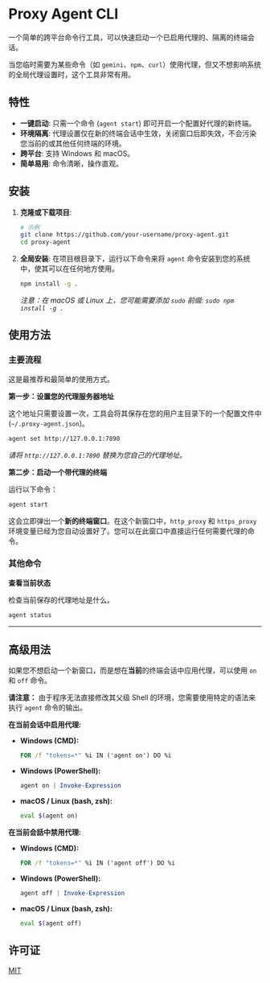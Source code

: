 # Proxy Agent CLI

一个简单的跨平台命令行工具，可以快速启动一个已启用代理的、隔离的终端会话。

当您临时需要为某些命令（如 `gemini`、`npm`、`curl`）使用代理，但又不想影响系统的全局代理设置时，这个工具非常有用。

## 特性

- **一键启动**: 只需一个命令 (`agent start`) 即可开启一个配置好代理的新终端。
- **环境隔离**: 代理设置仅在新的终端会话中生效，关闭窗口后即失效，不会污染您当前的或其他任何终端的环境。
- **跨平台**: 支持 Windows 和 macOS。
- **简单易用**: 命令清晰，操作直观。

## 安装

1.  **克隆或下载项目**:
    ```bash
    # 示例
    git clone https://github.com/your-username/proxy-agent.git
    cd proxy-agent
    ```

2.  **全局安装**:
    在项目根目录下，运行以下命令来将 `agent` 命令安装到您的系统中，使其可以在任何地方使用。
    ```bash
    npm install -g .
    ```
    *注意：在 macOS 或 Linux 上，您可能需要添加 `sudo` 前缀: `sudo npm install -g .`*

## 使用方法

### 主要流程

这是最推荐和最简单的使用方式。

**第一步：设置您的代理服务器地址**

这个地址只需要设置一次，工具会将其保存在您的用户主目录下的一个配置文件中 (`~/.proxy-agent.json`)。

```bash
agent set http://127.0.0.1:7890
```
*请将 `http://127.0.0.1:7890` 替换为您自己的代理地址。*

**第二步：启动一个带代理的终端**

运行以下命令：

```bash
agent start
```

这会立即弹出一个**新的终端窗口**。在这个新窗口中，`http_proxy` 和 `https_proxy` 环境变量已经为您自动设置好了。您可以在此窗口中直接运行任何需要代理的命令。

### 其他命令

**查看当前状态**

检查当前保存的代理地址是什么。

```bash
agent status
```

---

## 高级用法

如果您不想启动一个新窗口，而是想在**当前**的终端会话中应用代理，可以使用 `on` 和 `off` 命令。

**请注意：** 由于程序无法直接修改其父级 Shell 的环境，您需要使用特定的语法来执行 `agent` 命令的输出。

**在当前会话中启用代理:**

- **Windows (CMD):**
  ```cmd
  FOR /f "tokens=*" %i IN ('agent on') DO %i
  ```
- **Windows (PowerShell):**
  ```powershell
  agent on | Invoke-Expression
  ```
- **macOS / Linux (bash, zsh):**
  ```bash
  eval $(agent on)
  ```

**在当前会話中禁用代理:**

- **Windows (CMD):**
  ```cmd
  FOR /f "tokens=*" %i IN ('agent off') DO %i
  ```
- **Windows (PowerShell):**
  ```powershell
  agent off | Invoke-Expression
  ```
- **macOS / Linux (bash, zsh):**
  ```bash
  eval $(agent off)
  ```

## 许可证

[MIT](LICENSE)
